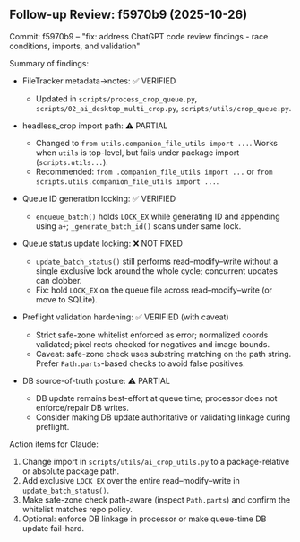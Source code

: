 ## Follow-up Review: f5970b9 (2025-10-26)

Commit: f5970b9 – "fix: address ChatGPT code review findings - race conditions, imports, and validation"

Summary of findings:

- FileTracker metadata→notes: ✅ VERIFIED
  - Updated in `scripts/process_crop_queue.py`, `scripts/02_ai_desktop_multi_crop.py`, `scripts/utils/crop_queue.py`.

- headless_crop import path: ⚠️ PARTIAL
  - Changed to `from utils.companion_file_utils import ...`. Works when `utils` is top-level, but fails under package import (`scripts.utils...`).
  - Recommended: `from .companion_file_utils import ...` or `from scripts.utils.companion_file_utils import ...`.

- Queue ID generation locking: ✅ VERIFIED
  - `enqueue_batch()` holds `LOCK_EX` while generating ID and appending using `a+`; `_generate_batch_id()` scans under same lock.

- Queue status update locking: ❌ NOT FIXED
  - `update_batch_status()` still performs read–modify–write without a single exclusive lock around the whole cycle; concurrent updates can clobber.
  - Fix: hold `LOCK_EX` on the queue file across read–modify–write (or move to SQLite).

- Preflight validation hardening: ✅ VERIFIED (with caveat)
  - Strict safe-zone whitelist enforced as error; normalized coords validated; pixel rects checked for negatives and image bounds.
  - Caveat: safe-zone check uses substring matching on the path string. Prefer `Path.parts`-based checks to avoid false positives.

- DB source-of-truth posture: ⚠️ PARTIAL
  - DB update remains best-effort at queue time; processor does not enforce/repair DB writes.
  - Consider making DB update authoritative or validating linkage during preflight.

Action items for Claude:
1) Change import in `scripts/utils/ai_crop_utils.py` to a package-relative or absolute package path.
2) Add exclusive `LOCK_EX` over the entire read–modify–write in `update_batch_status()`.
3) Make safe-zone check path-aware (inspect `Path.parts`) and confirm the whitelist matches repo policy.
4) Optional: enforce DB linkage in processor or make queue-time DB update fail-hard.


